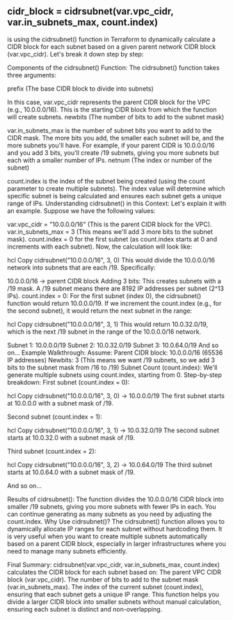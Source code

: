 ## cidr_block = cidrsubnet(var.vpc_cidr, var.in_subnets_max, count.index) ##
is using the cidrsubnet() function in Terraform to dynamically calculate a CIDR block for each subnet based on a given parent network CIDR block (var.vpc_cidr). Let's break it down step by step:

Components of the cidrsubnet() Function:
The cidrsubnet() function takes three arguments:

prefix (The base CIDR block to divide into subnets)

In this case, var.vpc_cidr represents the parent CIDR block for the VPC (e.g., 10.0.0.0/16).
This is the starting CIDR block from which the function will create subnets.
newbits (The number of bits to add to the subnet mask)

var.in_subnets_max is the number of subnet bits you want to add to the CIDR mask.
The more bits you add, the smaller each subnet will be, and the more subnets you'll have. For example, if your parent CIDR is 10.0.0.0/16 and you add 3 bits, you'll create /19 subnets, giving you more subnets but each with a smaller number of IPs.
netnum (The index or number of the subnet)

count.index is the index of the subnet being created (using the count parameter to create multiple subnets).
The index value will determine which specific subnet is being calculated and ensures each subnet gets a unique range of IPs.
Understanding cidrsubnet() in this Context:
Let's explain it with an example. Suppose we have the following values:

var.vpc_cidr = "10.0.0.0/16" (This is the parent CIDR block for the VPC).
var.in_subnets_max = 3 (This means we'll add 3 more bits to the subnet mask).
count.index = 0 for the first subnet (as count.index starts at 0 and increments with each subnet).
Now, the calculation will look like:

hcl
Copy
cidrsubnet("10.0.0.0/16", 3, 0)
This would divide the 10.0.0.0/16 network into subnets that are each /19. Specifically:

10.0.0.0/16 → parent CIDR block
Adding 3 bits: This creates subnets with a /19 mask. A /19 subnet means there are 8192 IP addresses per subnet (2^13 IPs).
count.index = 0: For the first subnet (index 0), the cidrsubnet() function would return 10.0.0.0/19.
If we increment the count.index (e.g., for the second subnet), it would return the next subnet in the range:

hcl
Copy
cidrsubnet("10.0.0.0/16", 3, 1)
This would return 10.0.32.0/19, which is the next /19 subnet in the range of the 10.0.0.0/16 network.

Subnet 1: 10.0.0.0/19
Subnet 2: 10.0.32.0/19
Subnet 3: 10.0.64.0/19
And so on...
Example Walkthrough:
Assume:
Parent CIDR block: 10.0.0.0/16 (65536 IP addresses)
Newbits: 3 (This means we want /19 subnets, so we add 3 bits to the subnet mask from /16 to /19)
Subnet Count (count.index): We'll generate multiple subnets using count.index, starting from 0.
Step-by-step breakdown:
First subnet (count.index = 0):

hcl
Copy
cidrsubnet("10.0.0.0/16", 3, 0) → 10.0.0.0/19
The first subnet starts at 10.0.0.0 with a subnet mask of /19.

Second subnet (count.index = 1):

hcl
Copy
cidrsubnet("10.0.0.0/16", 3, 1) → 10.0.32.0/19
The second subnet starts at 10.0.32.0 with a subnet mask of /19.

Third subnet (count.index = 2):

hcl
Copy
cidrsubnet("10.0.0.0/16", 3, 2) → 10.0.64.0/19
The third subnet starts at 10.0.64.0 with a subnet mask of /19.

And so on...

Results of cidrsubnet():
The function divides the 10.0.0.0/16 CIDR block into smaller /19 subnets, giving you more subnets with fewer IPs in each. You can continue generating as many subnets as you need by adjusting the count.index.
Why Use cidrsubnet()?
The cidrsubnet() function allows you to dynamically allocate IP ranges for each subnet without hardcoding them. It is very useful when you want to create multiple subnets automatically based on a parent CIDR block, especially in larger infrastructures where you need to manage many subnets efficiently.

Final Summary:
cidrsubnet(var.vpc_cidr, var.in_subnets_max, count.index) calculates the CIDR block for each subnet based on:
The parent VPC CIDR block (var.vpc_cidr).
The number of bits to add to the subnet mask (var.in_subnets_max).
The index of the current subnet (count.index), ensuring that each subnet gets a unique IP range.
This function helps you divide a larger CIDR block into smaller subnets without manual calculation, ensuring each subnet is distinct and non-overlapping.